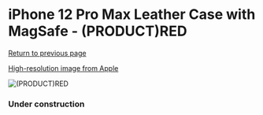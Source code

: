 # iPhone 12 Pro Max Leather Case with MagSafe - (PRODUCT)RED

[Return to previous page](/iphone_12)

[High-resolution image from Apple](https://store.storeimages.cdn-apple.com/8756/as-images.apple.com/is/MHKJ3?wid=4500&hei=4500&fmt=png)

<div style="width: 384px"><img src="/everypreview/MHKJ3.png" alt="(PRODUCT)RED"></div>

### Under construction
